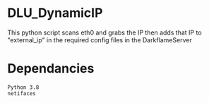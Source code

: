 # DLU_DynamicIP
This python script scans eth0 and grabs the IP then adds that IP to "external_ip" in the required config files in the DarkflameServer

# Dependancies

    Python 3.8
    netifaces
